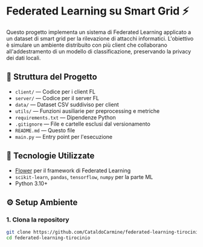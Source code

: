 # Federated Learning su Smart Grid ⚡️

Questo progetto implementa un sistema di Federated Learning applicato a un dataset di smart grid per la rilevazione di attacchi informatici. L'obiettivo è simulare un ambiente distribuito con più client che collaborano all'addestramento di un modello di classificazione, preservando la privacy dei dati locali.

## 📁 Struttura del Progetto

- `client/` — Codice per i client FL
- `server/` — Codice per il server FL
- `data/` — Dataset CSV suddiviso per client
- `utils/` — Funzioni ausiliarie per preprocessing e metriche
- `requirements.txt` — Dipendenze Python
- `.gitignore` — File e cartelle esclusi dal versionamento
- `README.md` — Questo file
- `main.py` — Entry point per l'esecuzione

## 🧠 Tecnologie Utilizzate

- [Flower](https://flower.dev/) per il framework di Federated Learning
- `scikit-learn`, `pandas`, `tensorflow`, `numpy` per la parte ML
- Python 3.10+

## ⚙️ Setup Ambiente

### 1. Clona la repository

```bash
git clone https://github.com/CataldoCarmine/federated-learning-tirocinio.git
cd federated-learning-tirocinio
